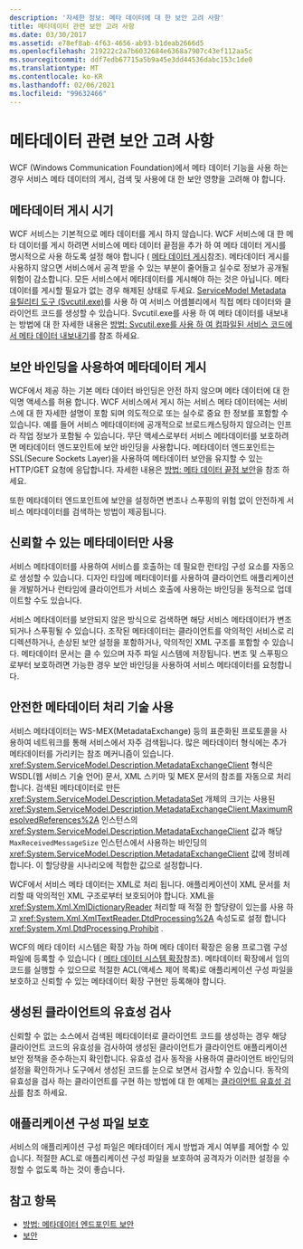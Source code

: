 ```yaml
---
description: '자세한 정보: 메타 데이터에 대 한 보안 고려 사항'
title: 메타데이터 관련 보안 고려 사항
ms.date: 03/30/2017
ms.assetid: e78ef8ab-4f63-4656-ab93-b1deab2666d5
ms.openlocfilehash: 219222c2a7b6032684e6368a7907c43ef112aa5c
ms.sourcegitcommit: ddf7edb67715a5b9a45e3dd44536dabc153c1de0
ms.translationtype: MT
ms.contentlocale: ko-KR
ms.lasthandoff: 02/06/2021
ms.locfileid: "99632466"
---
```

# <a name="security-considerations-with-metadata"></a>메타데이터 관련 보안 고려 사항

WCF (Windows Communication Foundation)에서 메타 데이터 기능을 사용 하는 경우 서비스 메타 데이터의 게시, 검색 및 사용에 대 한 보안 영향을 고려해 야 합니다.  
  
## <a name="when-to-publish-metadata"></a>메타데이터 게시 시기  

 WCF 서비스는 기본적으로 메타 데이터를 게시 하지 않습니다. WCF 서비스에 대 한 메타 데이터를 게시 하려면 서비스에 메타 데이터 끝점을 추가 하 여 메타 데이터 게시를 명시적으로 사용 하도록 설정 해야 합니다 ( [메타 데이터 게시](publishing-metadata.md)참조). 메타데이터 게시를 사용하지 않으면 서비스에서 공격 받을 수 있는 부분이 줄어들고 실수로 정보가 공개될 위험이 감소합니다. 모든 서비스에서 메타데이터를 게시해야 하는 것은 아닙니다. 메타데이터를 게시할 필요가 없는 경우 해제된 상태로 두세요. [ServiceModel Metadata 유틸리티 도구 (Svcutil.exe)](../servicemodel-metadata-utility-tool-svcutil-exe.md)를 사용 하 여 서비스 어셈블리에서 직접 메타 데이터와 클라이언트 코드를 생성할 수 있습니다. Svcutil.exe를 사용 하 여 메타 데이터를 내보내는 방법에 대 한 자세한 내용은 [방법: Svcutil.exe를 사용 하 여 컴파일된 서비스 코드에서 메타 데이터 내보내기](how-to-use-svcutil-exe-to-export-metadata-from-compiled-service-code.md)를 참조 하세요.  
  
## <a name="publishing-metadata-using-a-secure-binding"></a>보안 바인딩을 사용하여 메타데이터 게시  

 WCF에서 제공 하는 기본 메타 데이터 바인딩은 안전 하지 않으며 메타 데이터에 대 한 익명 액세스를 허용 합니다. WCF 서비스에서 게시 하는 서비스 메타 데이터에는 서비스에 대 한 자세한 설명이 포함 되며 의도적으로 또는 실수로 중요 한 정보를 포함할 수 있습니다. 예를 들어 서비스 메타데이터에 공개적으로 브로드캐스팅하지 않으려는 인프라 작업 정보가 포함될 수 있습니다. 무단 액세스로부터 서비스 메타데이터를 보호하려면 메타데이터 엔드포인트에 보안 바인딩을 사용합니다. 메타데이터 엔드포인트는 SSL(Secure Sockets Layer)을 사용하여 메타데이터 보안을 유지할 수 있는 HTTP/GET 요청에 응답합니다. 자세한 내용은 [방법: 메타 데이터 끝점 보안](how-to-secure-metadata-endpoints.md)을 참조 하세요.  
  
 또한 메타데이터 엔드포인트에 보안을 설정하면 변조나 스푸핑의 위험 없이 안전하게 서비스 메타데이터를 검색하는 방법이 제공됩니다.  
  
## <a name="using-only-trusted-metadata"></a>신뢰할 수 있는 메타데이터만 사용  

 서비스 메타데이터를 사용하여 서비스를 호출하는 데 필요한 런타임 구성 요소를 자동으로 생성할 수 있습니다. 디자인 타임에 메타데이터를 사용하여 클라이언트 애플리케이션을 개발하거나 런타임에 클라이언트가 서비스 호출에 사용하는 바인딩을 동적으로 업데이트할 수도 있습니다.  
  
 서비스 메타데이터를 보안되지 않은 방식으로 검색하면 해당 서비스 메타데이터가 변조되거나 스푸핑될 수 있습니다. 조작된 메타데이터는 클라이언트를 악의적인 서비스로 리디렉션하거나, 손상된 보안 설정을 포함하거나, 악의적인 XML 구조를 포함할 수 있습니다. 메타데이터 문서는 클 수 있으며 자주 파일 시스템에 저장됩니다. 변조 및 스푸핑으로부터 보호하려면 가능한 경우 보안 바인딩을 사용하여 서비스 메타데이터를 요청합니다.  
  
## <a name="using-safe-techniques-for-processing-metadata"></a>안전한 메타데이터 처리 기술 사용  

 서비스 메타데이터는 WS-MEX(MetadataExchange) 등의 표준화된 프로토콜을 사용하여 네트워크를 통해 서비스에서 자주 검색됩니다. 많은 메타데이터 형식에는 추가 메타데이터를 가리키는 참조 메커니즘이 있습니다. <xref:System.ServiceModel.Description.MetadataExchangeClient> 형식은 WSDL(웹 서비스 기술 언어) 문서, XML 스키마 및 MEX 문서의 참조를 자동으로 처리합니다. 검색된 메타데이터로 만든 <xref:System.ServiceModel.Description.MetadataSet> 개체의 크기는 사용된 <xref:System.ServiceModel.Description.MetadataExchangeClient.MaximumResolvedReferences%2A> 인스턴스의 <xref:System.ServiceModel.Description.MetadataExchangeClient> 값과 해당 `MaxReceivedMessageSize` 인스턴스에서 사용하는 바인딩의 <xref:System.ServiceModel.Description.MetadataExchangeClient> 값에 정비례합니다. 이 할당량을 시나리오에 적합한 값으로 설정합니다.  
  
 WCF에서 서비스 메타 데이터는 XML로 처리 됩니다. 애플리케이션이 XML 문서를 처리할 때 악의적인 XML 구조로부터 보호되어야 합니다. XML을 <xref:System.Xml.XmlDictionaryReader> 처리할 때 적절 한 할당량이 있는를 사용 하 고 <xref:System.Xml.XmlTextReader.DtdProcessing%2A> 속성도로 설정 합니다 <xref:System.Xml.DtdProcessing.Prohibit> .  
  
 WCF의 메타 데이터 시스템은 확장 가능 하며 메타 데이터 확장은 응용 프로그램 구성 파일에 등록할 수 있습니다 ( [메타 데이터 시스템 확장](../extending/extending-the-metadata-system.md)참조). 메타데이터 확장에서 임의 코드를 실행할 수 있으므로 적절한 ACL(액세스 제어 목록)로 애플리케이션 구성 파일을 보호하고 신뢰할 수 있는 메타데이터 확장 구현만 등록해야 합니다.  
  
## <a name="validating-generated-clients"></a>생성된 클라이언트의 유효성 검사  

 신뢰할 수 없는 소스에서 검색된 메타데이터로 클라이언트 코드를 생성하는 경우 해당 클라이언트 코드의 유효성을 검사하여 생성된 클라이언트가 클라이언트 애플리케이션 보안 정책을 준수하는지 확인합니다. 유효성 검사 동작을 사용하여 클라이언트 바인딩의 설정을 확인하거나 도구에서 생성된 코드를 눈으로 보면서 검사할 수 있습니다. 동작의 유효성을 검사 하는 클라이언트를 구현 하는 방법에 대 한 예제는 [클라이언트 유효성 검사](../samples/client-validation.md)를 참조 하세요.  
  
## <a name="protecting-application-configuration-files"></a>애플리케이션 구성 파일 보호  

 서비스의 애플리케이션 구성 파일은 메타데이터 게시 방법과 게시 여부를 제어할 수 있습니다. 적절한 ACL로 애플리케이션 구성 파일을 보호하여 공격자가 이러한 설정을 수정할 수 없도록 하는 것이 좋습니다.  
  
## <a name="see-also"></a>참고 항목

- [방법: 메타데이터 엔드포인트 보안](how-to-secure-metadata-endpoints.md)
- [보안](security.md)

